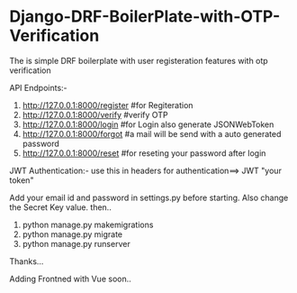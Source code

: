 # Django-DRF-BoilerPlate-with-OTP-Verification

The is simple DRF boilerplate with user registeration features with otp verification

API Endpoints:-

1. http://127.0.0.1:8000/register #for Regiteration
2. http://127.0.0.1:8000/verify #verify OTP
3. http://127.0.0.1:8000/login #for Login also generate JSONWebToken
4. http://127.0.0.1:8000/forgot #a mail will be send with a auto generated password
5. http://127.0.0.1:8000/reset #for reseting your password after login

JWT Authentication:-
use this in headers for authentication==> JWT "your token"

Add your email id and password in settings.py before starting. Also change the Secret Key value.
then..

1. python manage.py makemigrations
2. python manage.py migrate
3. python manage.py runserver

Thanks...

Adding Frontned with Vue soon..
